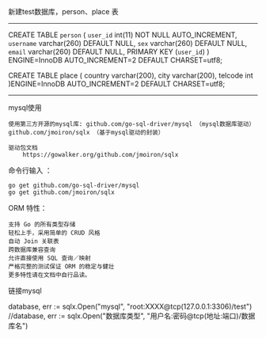 


新建test数据库，person、place 表

------------------------------------------------------------------------------------------

CREATE TABLE `person` (
	`user_id` int(11) NOT NULL AUTO_INCREMENT,
	`username` varchar(260) DEFAULT NULL,
	`sex` varchar(260) DEFAULT NULL,
	`email` varchar(260) DEFAULT NULL,
	PRIMARY KEY (`user_id`)
  ) ENGINE=InnoDB AUTO_INCREMENT=2 DEFAULT CHARSET=utf8;

CREATE TABLE place (
    country varchar(200),
    city varchar(200),
    telcode int
)ENGINE=InnoDB AUTO_INCREMENT=2 DEFAULT CHARSET=utf8;

------------------------------------------------------------------------------------------


mysql使用

	使用第三方开源的mysql库: github.com/go-sql-driver/mysql （mysql数据库驱动）
	github.com/jmoiron/sqlx （基于mysql驱动的封装）

	驱动包文档
		https://gowalker.org/github.com/jmoiron/sqlx

命令行输入 ：

	go get github.com/go-sql-driver/mysql 
	go get github.com/jmoiron/sqlx  


ORM 特性：

	支持 Go 的所有类型存储
	轻松上手，采用简单的 CRUD 风格
	自动 Join 关联表
	跨数据库兼容查询
	允许直接使用 SQL 查询／映射
	严格完整的测试保证 ORM 的稳定与健壮
	更多特性请在文档中自行品读。

链接mysql

database, err := sqlx.Open("mysql", "root:XXXX@tcp(127.0.0.1:3306)/test")
//database, err := sqlx.Open("数据库类型", "用户名:密码@tcp(地址:端口)/数据库名")